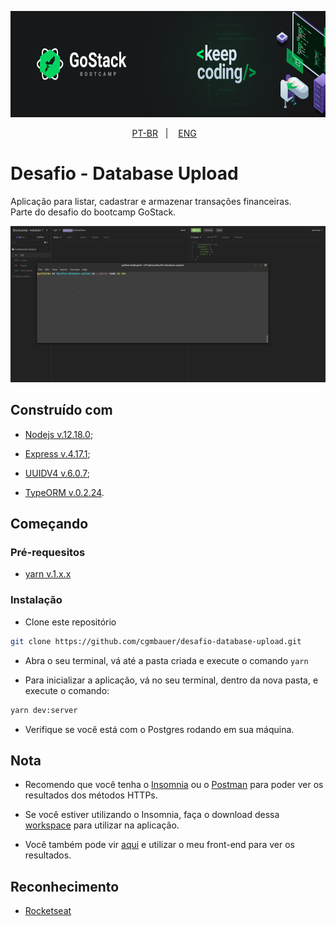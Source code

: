 <p align="center">
  <img src='https://github.com/cgmbauer/assets/blob/master/logo/rocketseat.png' alt='GoStack logo' width="100%" height="170px" />   
</p> 
<p align="center">
  <a href="https://github.com/cgmbauer/desafio-database-upload/blob/master/README.ptBR.md">PT-BR</a>&nbsp;&nbsp;&nbsp;|&nbsp;&nbsp;&nbsp;
  <a href="https://github.com/cgmbauer/desafio-database-upload">ENG</a>&nbsp;&nbsp;&nbsp;
</p>
  
# Desafio - Database Upload 

Aplicação para listar, cadastrar e armazenar transações financeiras.  
Parte do desafio do bootcamp GoStack.

![database upload demonstration gif](https://github.com/cgmbauer/assets/blob/master/gifs/desafio-database-upload.gif)   

## Construído com

- [Nodejs v.12.18.0](https://nodejs.org/en/);

- [Express v.4.17.1](https://expressjs.com/pt-br/);

- [UUIDV4 v.6.0.7](https://www.npmjs.com/package/uuidv4);

- [TypeORM v.0.2.24](https://typeorm.io/#/).

## Começando

### Pré-requesitos

- [yarn v.1.x.x](https://classic.yarnpkg.com/en/docs/install)

### Instalação

- Clone este repositório
```sh
git clone https://github.com/cgmbauer/desafio-database-upload.git
```
- Abra o seu terminal, vá até a pasta criada e execute o comando ```yarn```

- Para inicializar a aplicação, vá no seu terminal, dentro da nova pasta, e execute o comando:
```sh
yarn dev:server
```
- Verifique se você está com o Postgres rodando em sua máquina.

## Nota

- Recomendo que você tenha o [Insomnia](https://insomnia.rest/) ou o [Postman](https://www.postman.com/) para poder ver os resultados dos métodos HTTPs.

- Se você estiver utilizando o Insomnia, faça o download dessa [workspace](https://github.com/cgmbauer/assets/tree/master/insomnia_workspaces/desafio-database-upload) para utilizar na aplicação.

- Você também pode vir [aqui](https://github.com/cgmbauer/gofinances-web) e utilizar o meu front-end para ver os resultados.



## Reconhecimento

- [Rocketseat](https://rocketseat.com.br/)


